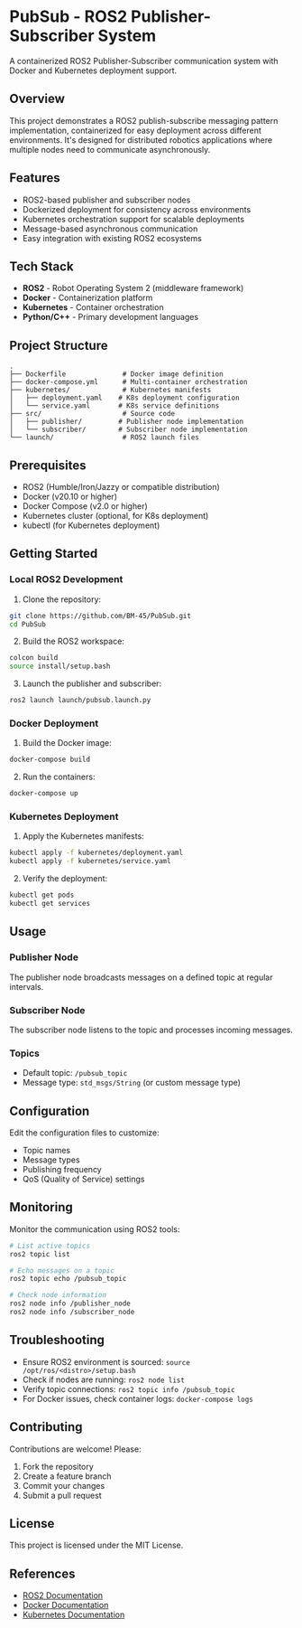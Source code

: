 # PubSub - ROS2 Publisher-Subscriber System

A containerized ROS2 Publisher-Subscriber communication system with Docker and Kubernetes deployment support.

## Overview

This project demonstrates a ROS2 publish-subscribe messaging pattern implementation, containerized for easy deployment across different environments. It's designed for distributed robotics applications where multiple nodes need to communicate asynchronously.

## Features

- ROS2-based publisher and subscriber nodes
- Dockerized deployment for consistency across environments
- Kubernetes orchestration support for scalable deployments
- Message-based asynchronous communication
- Easy integration with existing ROS2 ecosystems

## Tech Stack

- **ROS2** - Robot Operating System 2 (middleware framework)
- **Docker** - Containerization platform
- **Kubernetes** - Container orchestration
- **Python/C++** - Primary development languages

## Project Structure

```
.
├── Dockerfile              # Docker image definition
├── docker-compose.yml      # Multi-container orchestration
├── kubernetes/             # Kubernetes manifests
│   ├── deployment.yaml    # K8s deployment configuration
│   └── service.yaml       # K8s service definitions
├── src/                    # Source code
│   ├── publisher/         # Publisher node implementation
│   └── subscriber/        # Subscriber node implementation
└── launch/                 # ROS2 launch files
```

## Prerequisites

- ROS2 (Humble/Iron/Jazzy or compatible distribution)
- Docker (v20.10 or higher)
- Docker Compose (v2.0 or higher)
- Kubernetes cluster (optional, for K8s deployment)
- kubectl (for Kubernetes deployment)

## Getting Started

### Local ROS2 Development

1. Clone the repository:
```bash
git clone https://github.com/BM-45/PubSub.git
cd PubSub
```

2. Build the ROS2 workspace:
```bash
colcon build
source install/setup.bash
```

3. Launch the publisher and subscriber:
```bash
ros2 launch launch/pubsub.launch.py
```

### Docker Deployment

1. Build the Docker image:
```bash
docker-compose build
```

2. Run the containers:
```bash
docker-compose up
```

### Kubernetes Deployment

1. Apply the Kubernetes manifests:
```bash
kubectl apply -f kubernetes/deployment.yaml
kubectl apply -f kubernetes/service.yaml
```

2. Verify the deployment:
```bash
kubectl get pods
kubectl get services
```

## Usage

### Publisher Node
The publisher node broadcasts messages on a defined topic at regular intervals.

### Subscriber Node
The subscriber node listens to the topic and processes incoming messages.

### Topics
- Default topic: `/pubsub_topic`
- Message type: `std_msgs/String` (or custom message type)

## Configuration

Edit the configuration files to customize:
- Topic names
- Message types
- Publishing frequency
- QoS (Quality of Service) settings

## Monitoring

Monitor the communication using ROS2 tools:
```bash
# List active topics
ros2 topic list

# Echo messages on a topic
ros2 topic echo /pubsub_topic

# Check node information
ros2 node info /publisher_node
ros2 node info /subscriber_node
```

## Troubleshooting

- Ensure ROS2 environment is sourced: `source /opt/ros/<distro>/setup.bash`
- Check if nodes are running: `ros2 node list`
- Verify topic connections: `ros2 topic info /pubsub_topic`
- For Docker issues, check container logs: `docker-compose logs`

## Contributing

Contributions are welcome! Please:
1. Fork the repository
2. Create a feature branch
3. Commit your changes
4. Submit a pull request

## License

This project is licensed under the MIT License.

## References

- [ROS2 Documentation](https://docs.ros.org/)
- [Docker Documentation](https://docs.docker.com/)
- [Kubernetes Documentation](https://kubernetes.io/docs/)
